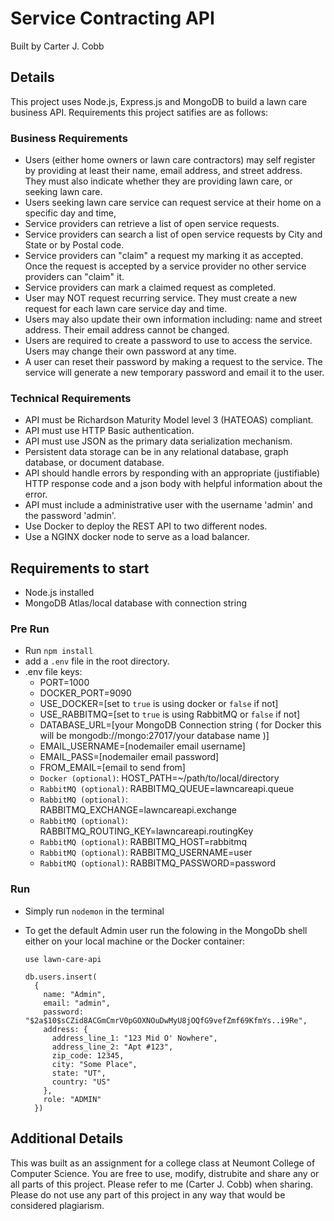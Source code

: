 # Service Contracting API

Built by Carter J. Cobb

## Details

This project uses Node.js, Express.js and MongoDB to build a lawn care business API. Requirements this project satifies are as follows:

### Business Requirements

- Users (either home owners or lawn care contractors) may self register by providing at least their name, email address, and street address. They must also indicate whether they are providing lawn care, or seeking lawn care.
- Users seeking lawn care service can request service at their home on a specific day and time,
- Service providers can retrieve a list of open service requests.
- Service providers can search a list of open service requests by City and State or by Postal code.
- Service providers can "claim" a request my marking it as accepted. Once the request is accepted by a service provider no other service providers can "claim" it.
- Service providers can mark a claimed request as completed.
- User may NOT request recurring service. They must create a new request for each lawn care service day and time.
- Users may also update their own information including: name and street address. Their email address cannot be changed.
- Users are required to create a password to use to access the service. Users may change their own password at any time.
- A user can reset their password by making a request to the service. The service will generate a new temporary password and email it to the user.

### Technical Requirements

- API must be Richardson Maturity Model level 3 (HATEOAS) compliant.
- API must use HTTP Basic authentication.
- API must use JSON as the primary data serialization mechanism.
- Persistent data storage can be in any relational database, graph database, or document database.
- API should handle errors by responding with an appropriate (justifiable) HTTP response code and a json body with helpful information about the error.
- API must include a administrative user with the username 'admin' and the password 'admin'.
- Use Docker to deploy the REST API to two different nodes.
- Use a NGINX docker node to serve as a load balancer.

## Requirements to start

- Node.js installed
- MongoDB Atlas/local database with connection string

### Pre Run

- Run `npm install`
- add a `.env` file in the root directory.
- .env file keys:
  - PORT=1000
  - DOCKER_PORT=9090
  - USE_DOCKER=[set to `true` is using docker or `false` if not]
  - USE_RABBITMQ=[set to `true` is using RabbitMQ or `false` if not]
  - DATABASE_URL=[your MongoDB Connection string ( for Docker this will be mongodb://mongo:27017/your database name )]
  - EMAIL_USERNAME=[nodemailer email username]
  - EMAIL_PASS=[nodemailer email password]
  - FROM_EMAIL=[email to send from]
  - `Docker (optional)`: HOST_PATH=~/path/to/local/directory
  - `RabbitMQ (optional)`: RABBITMQ_QUEUE=lawncareapi.queue
  - `RabbitMQ (optional)`: RABBITMQ_EXCHANGE=lawncareapi.exchange
  - `RabbitMQ (optional)`: RABBITMQ_ROUTING_KEY=lawncareapi.routingKey
  - `RabbitMQ (optional)`: RABBITMQ_HOST=rabbitmq
  - `RabbitMQ (optional)`: RABBITMQ_USERNAME=user
  - `RabbitMQ (optional)`: RABBITMQ_PASSWORD=password

### Run

- Simply run `nodemon` in the terminal
- To get the default Admin user run the folowing in the MongoDb shell either on your local machine or the Docker container:

  ```shell
  use lawn-care-api
  ```

  ```shell
  db.users.insert(
    { 
      name: "Admin",
      email: "admin",
      password: "$2a$10$sCZid8ACGmCmrV0pGOXNOuDwMyU8jOQfG9vefZmf69KfmYs..i9Re",
      address: {
        address_line_1: "123 Mid O' Nowhere",
        address_line_2: "Apt #123",
        zip_code: 12345,
        city: "Some Place",
        state: "UT",
        country: "US"
      },
      role: "ADMIN"
    })
  ```

## Additional Details

This was built as an assignment for a college class at Neumont College of Computer Science. You are free to use, modify, distrubite and share any or all parts of this project. Please refer to me (Carter J. Cobb) when sharing. Please do not use any part of this project in any way that would be considered plagiarism.
